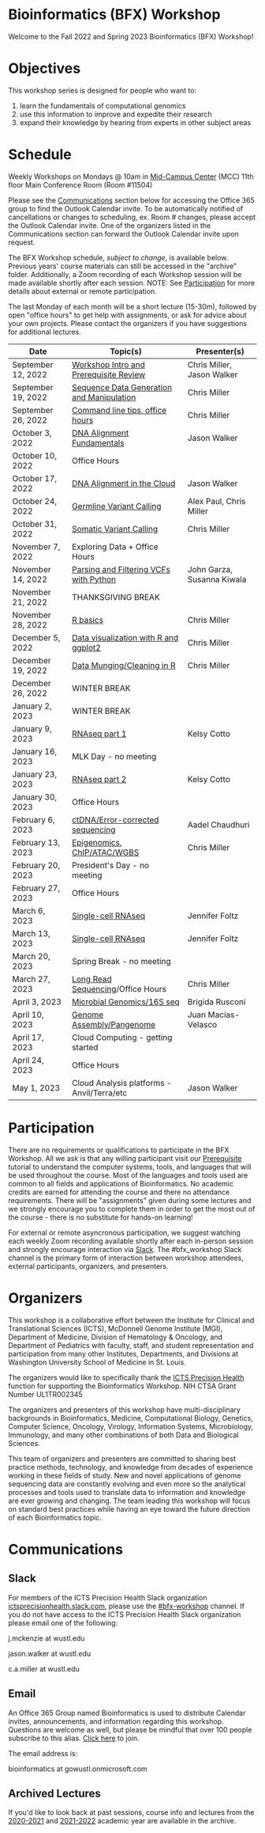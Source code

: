 # Bioinformatics (BFX) Workshop

Welcome to the Fall 2022 and Spring 2023 Bioinformatics (BFX) Workshop! 

# Objectives

This workshop series is designed for people who want to:
1) learn the fundamentals of computational genomics
2) use this information to improve and expedite their research
3) expand their knowledge by hearing from experts in other subject areas

# Schedule

Weekly Workshops on Mondays @ 10am in [Mid-Campus Center](https://maps.google.com/?q=4590%20Children) (MCC) 11th floor Main Conference Room (Room #11504)

Please see the [Communications](README.md#Communications) section below for accessing the Office 365 group to find the Outlook Calendar invite. To be automatically notified of cancellations or changes to scheduling, ex. Room # changes, please accept the Outlook Calendar invite. One of the organizers listed in the Communications section can forward the Outlook Calendar invite upon request.

The BFX Workshop schedule, _subject to change_, is available below. Previous years' course materials can still be accessed in the "archive" folder. Additionally, a Zoom recording of each Workshop session will be made available shortly after each session. NOTE: See [Participation](README.md#Participation) for more details about external or remote participation.

The last Monday of each month will be a short lecture (15-30m), followed by open "office hours" to get help with assignments, or ask for advice about your own projects. Please contact the organizers if you have suggestions for additional lectures.

|Date|Topic(s)|Presenter(s)|
|----|--------|------------|
| September 12, 2022 | [Workshop Intro and Prerequisite Review](lectures/week_01) | Chris Miller, Jason Walker | 
| September 19, 2022 | [Sequence Data Generation and Manipulation](lectures/week_02) | Chris Miller |
| September 26, 2022 | [Command line tips, office hours](lectures/week_03) | Chris Miller | 
| October 3, 2022 | [DNA Alignment Fundamentals](lectures/week_04) | Jason Walker |
| October 10, 2022 | Office Hours | |
| October 17, 2022 | [DNA Alignment in the Cloud](lectures/week_06) | Jason Walker |
| October 24, 2022 | [Germline Variant Calling](lectures/week_07) | Alex Paul, Chris Miller |
| October 31, 2022 | [Somatic Variant Calling](lectures/week_08) | Chris Miller|
| November 7, 2022 | Exploring Data + Office Hours | |
| November 14, 2022 | [Parsing and Filtering VCFs with Python](lectures/week_10) | John Garza, Susanna Kiwala | 
| November 21, 2022 | THANKSGIVING BREAK | |
| November 28, 2022 | [R basics](lectures/week_11) | Chris Miller |
| December 5, 2022 | [Data visualization with R and ggplot2](lectures/week_12) | Chris Miller |
| December 19, 2022 | [Data Munging/Cleaning in R](lectures/week_13) | Chris Miller| 
| December 26, 2022 | WINTER BREAK | |
| January 2, 2023 | WINTER BREAK | |
| January 9, 2023 | [RNAseq part 1](lectures/week_14) | Kelsy Cotto |
| January 16, 2023 | MLK Day - no meeting | |
| January 23, 2023 | [RNAseq part 2](lectures/week_15) | Kelsy Cotto |
| January 30, 2023 | Office Hours | |
| February 6, 2023 | [ctDNA/Error-corrected sequencing](lectures/week_17) | Aadel Chaudhuri |
| February 13, 2023 | [Epigenomics, ChIP/ATAC/WGBS](lectures/week_18) | Chris Miller |
| February 20, 2023 | President's Day - no meeting | |
| February 27, 2023 | Office Hours | |
| March 6, 2023 | [Single-cell RNAseq](lectures/week_20) | Jennifer Foltz |
| March 13, 2023 | [Single-cell RNAseq](lectures/week_21) | Jennifer Foltz |
| March 20, 2023 | Spring Break - no meeting | |
| March 27, 2023 | [Long Read Sequencing](lectures/week_22)/Office Hours | Chris Miller |
| April 3, 2023 | [Microbial Genomics/16S seq](lectures/week_23) | Brigida Rusconi |
| April 10, 2023 | [Genome Assembly/Pangenome](lectures/week_24) | Juan Macias-Velasco |
| April 17, 2023 | Cloud Computing - getting started | |
| April 24, 2023 | Office Hours | |
| May 1, 2023 | Cloud Analysis platforms - Anvil/Terra/etc | Jason Walker | 


# Participation

There are no requirements or qualifications to participate in the BFX Workshop. All we ask is that any willing participant visit our [Prerequisite](lectures/week_01/bfx_workshop_01_overview.ipynb) tutorial to understand the computer systems, tools, and languages that will be used throughout the course. Most of the languages and tools used are common to all fields and applications of Bioinformatics. No academic credits are earned for attending the course and there no attendance requirements.  There will be "assignments" given during some lectures and we strongly encourage you to complete them in order to get the most out of the course - there is no substitute for hands-on learning!

For external or remote asyncronous participation, we suggest watching each weekly Zoom recording available shortly after each in-person session and strongly encourage interaction via [Slack](README.md#Slack). The #bfx_workshop Slack channel is the primary form of interaction between workshop attendees, external participants, organizers, and presenters. 

# Organizers

This workshop is a collaborative effort between the Institute for Clinical and Translational Sciences (ICTS), McDonnell Genome Institute (MGI), Department of Medicine, Division of Hematology & Oncology, and Department of Pediatrics with faculty, staff, and student representation and participation from many other Institutes, Departments, and Divisions at Washington University School of Medicine in St. Louis.

The organizers would like to specifically thank the [ICTS Precision Health](https://icts-precisionhealth.wustl.edu/) function for supporting the Bioinformatics Workshop. NIH CTSA Grant Number UL1TR002345

The organizers and presenters of this workshop have multi-disciplinary backgrounds in Bioinformatics, Medicine, Computational Biology, Genetics, Computer Science, Oncology, Virology, Information Systems, Microbiology, Immunology, and many other combinations of both Data and Biological Sciences.

This team of organizers and presenters are committed to sharing best practice methods, technology, and knowledge from decades of experience working in these fields of study. New and novel applications of genome sequencing data are constantly evolving and even more so the analytical processes and tools used to translate data to information and knowledge are ever growing and changing. The team leading this workshop will focus on standard best practices while having an eye toward the future direction of each Bioinformatics topic.

# Communications

## Slack

For members of the ICTS Precision Health Slack organization [ictsprecisionhealth.slack.com](http://ictsprecisionhealth.slack.com), please use the [#bfx-workshop](https://ictsprecisionhealth.slack.com/archives/C040Q704WS2) channel. If you do not have access to the ICTS Precision Health Slack organization please email one of the following:

j.mckenzie at wustl.edu

jason.walker at wustl.edu

c.a.miller at wustl.edu

## Email

An Office 365 Group named Bioinformatics is used to distribute Calendar invites, announcements, and information regarding this workshop. Questions are welcome as well, but please be mindful that over 100 people subscribe to this alias. [Click here](https://outlook.office365.com/owa/bioinformatics@gowustl.onmicrosoft.com/groupsubscription.ashx?action=join&source=MSExchange/LokiServer&guid=bb337477-c0f6-49fd-91ef-d2a97af0782c) to join.

The email address is: 

bioinformatics at gowustl.onmicrosoft.com

## Archived Lectures

If you'd like to look back at past sessions, course info and lectures from the [2020-2021](archive/v2020-2021) and [2021-2022](archive/v2021-2022) academic year are available in the archive.
